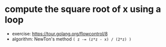 #  compute the square root of x using a loop
- exercise: https://tour.golang.org/flowcontrol/8
- algorithm: NewTon's method `( z -= (z*z - x) / (2*z) )`
